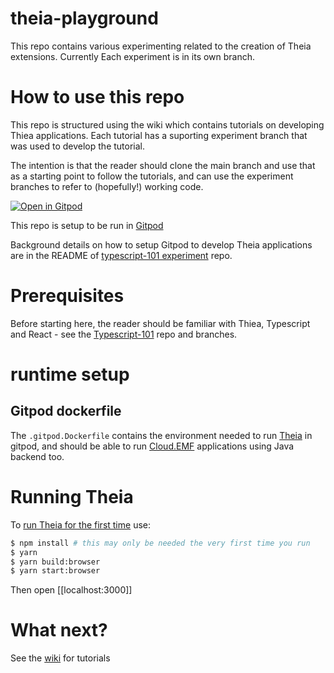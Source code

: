 # theia-playground
This repo contains various experimenting related to the creation of Theia extensions. 
Currently Each experiment is in its own branch.

# How to use this repo

This repo is structured using the wiki which contains tutorials on developing Thiea applications. Each tutorial has a suporting experiment branch that was used to develop the tutorial.

The intention is that the reader should clone the main branch and use that as a starting point to follow the tutorials, and can use the experiment branches to refer to (hopefully!) working code.

[![Open in Gitpod](https://gitpod.io/button/open-in-gitpod.svg)](https://gitpod.io/#https://github.com/metadatadriven/theia-playground.git)

This repo is setup to be run in [Gitpod](https://www.gitpod.io/)

Background details on how to setup Gitpod to develop Theia applications are in the README of [typescript-101 experiment](https://github.com/metadatadriven/typescript-101/tree/experiment/smalcolm/theia-blueprint) repo.

# Prerequisites

Before starting here, the reader should be familiar with Thiea, Typescript and React - see the [Typescript-101](/metadatadriven/typescript-101/) repo and branches.

# runtime setup

## Gitpod dockerfile

The `.gitpod.Dockerfile` contains the environment needed to run [Theia](https://theia-ide.org/) in gitpod, and should be able to run [Cloud.EMF](https://eclipse.dev/emfcloud/) applications using Java backend too.

# Running Theia

 To [run Theia for the first time](https://github.com/eclipse-theia/theia/blob/master/doc/Developing.md#quick-start) use:
 ```sh
 $ npm install # this may only be needed the very first time you run
 $ yarn
 $ yarn build:browser
 $ yarn start:browser
 ```
Then open [[localhost:3000]] 

# What next?

See the [wiki](https://github.com/metadatadriven/theia-playground/wiki) for tutorials
